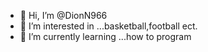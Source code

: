 - 👋 Hi, I’m @DionN966
- 👀 I’m interested in ...basketball,football ect.
- 🌱 I’m currently learning ...how to program

<!---
DionN966/DionN966 is a ✨ special ✨ repository because its `README.md` (this file) appears on your GitHub profile.
You can click the Preview link to take a look at your changes.
--->
